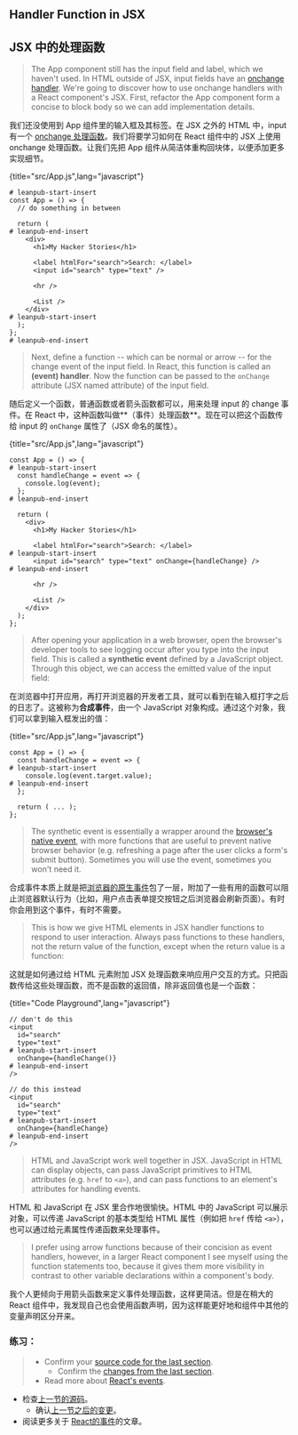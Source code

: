 ## Handler Function in JSX

## JSX 中的处理函数

> The App component still has the input field and label, which we haven't used. In HTML outside of JSX, input fields have an [onchange handler](https://developer.mozilla.org/en-US/docs/Web/API/GlobalEventHandlers/onchange). We're going to discover how to use onchange handlers with a React component's JSX. First, refactor the App component form a concise to block body so we can add implementation details.

我们还没使用到 App 组件里的输入框及其标签。在 JSX 之外的 HTML 中，input 有一个 [onchange 处理函数](https://developer.mozilla.org/en-US/docs/Web/API/GlobalEventHandlers/onchange)。我们将要学习如何在 React 组件中的 JSX 上使用 onchange 处理函数。让我们先把 App 组件从简洁体重构回块体，以便添加更多实现细节。

{title="src/App.js",lang="javascript"}
~~~~~~~
# leanpub-start-insert
const App = () => {
  // do something in between

  return (
# leanpub-end-insert
    <div>
      <h1>My Hacker Stories</h1>

      <label htmlFor="search">Search: </label>
      <input id="search" type="text" />

      <hr />

      <List />
    </div>
# leanpub-start-insert
  );
};
# leanpub-end-insert
~~~~~~~

> Next, define a function -- which can be normal or arrow -- for the change event of the input field. In React, this function is called an **(event) handler**. Now the function can be passed to the `onChange` attribute (JSX named attribute) of the input field.

随后定义一个函数，普通函数或者箭头函数都可以，用来处理 input 的 change 事件。在 React 中，这种函数叫做**（事件）处理函数**。现在可以把这个函数传给 input 的 `onChange` 属性了（JSX 命名的属性）。

{title="src/App.js",lang="javascript"}
~~~~~~~
const App = () => {
# leanpub-start-insert
  const handleChange = event => {
    console.log(event);
  };
# leanpub-end-insert

  return (
    <div>
      <h1>My Hacker Stories</h1>

      <label htmlFor="search">Search: </label>
# leanpub-start-insert
      <input id="search" type="text" onChange={handleChange} />
# leanpub-end-insert

      <hr />

      <List />
    </div>
  );
};
~~~~~~~

> After opening your application in a web browser, open the browser's developer tools to see logging occur after you type into the input field. This is called a **synthetic event** defined by a JavaScript object. Through this object, we can access the emitted value of the input field:

在浏览器中打开应用，再打开浏览器的开发者工具，就可以看到在输入框打字之后的日志了。这被称为**合成事件**，由一个 JavaScript 对象构成。通过这个对象，我们可以拿到输入框发出的值：

{title="src/App.js",lang="javascript"}
~~~~~~~
const App = () => {
  const handleChange = event => {
# leanpub-start-insert
    console.log(event.target.value);
# leanpub-end-insert
  };

  return ( ... );
};
~~~~~~~

> The synthetic event is essentially a wrapper around the [browser's native event](https://developer.mozilla.org/en-US/docs/Web/Events), with more functions that are useful to prevent native browser behavior (e.g. refreshing a page after the user clicks a form's submit button). Sometimes you will use the event, sometimes you won't need it.

合成事件本质上就是把[浏览器的原生事件](https://developer.mozilla.org/en-US/docs/Web/Events)包了一层，附加了一些有用的函数可以阻止浏览器默认行为（比如，用户点击表单提交按钮之后浏览器会刷新页面）。有时你会用到这个事件，有时不需要。


> This is how we give HTML elements in JSX handler functions to respond to user interaction. Always pass functions to these handlers, not the return value of the function, except when the return value is a function:

这就是如何通过给 HTML 元素附加 JSX 处理函数来响应用户交互的方式。只把函数传给这些处理函数，而不是函数的返回值，除非返回值也是一个函数：

{title="Code Playground",lang="javascript"}
~~~~~~~
// don't do this
<input
  id="search"
  type="text"
# leanpub-start-insert
  onChange={handleChange()}
# leanpub-end-insert
/>

// do this instead
<input
  id="search"
  type="text"
# leanpub-start-insert
  onChange={handleChange}
# leanpub-end-insert
/>
~~~~~~~

> HTML and JavaScript work well together in JSX. JavaScript in HTML can display objects, can pass JavaScript primitives to HTML attributes (e.g. `href` to `<a>`), and can pass functions to an element's attributes for handling events.

HTML 和 JavaScript 在 JSX 里合作地很愉快。HTML 中的 JavaScript 可以展示对象，可以传递 JavaScript 的基本类型给 HTML 属性（例如把 `href` 传给 `<a>`），也可以通过给元素属性传递函数来处理事件。

> I prefer using arrow functions because of their concision as event handlers, however, in a larger React component I see myself using the function statements too, because it gives them more visibility in contrast to other variable declarations within a component's body.

我个人更倾向于用箭头函数来定义事件处理函数，这样更简洁。但是在稍大的 React 组件中，我发现自己也会使用函数声明，因为这样能更好地和组件中其他的变量声明区分开来。

### 练习：

> * Confirm your [source code for the last section](https://codesandbox.io/s/github/the-road-to-learn-react/hacker-stories/tree/hs/Handler-Function-in-JSX).
>   * Confirm the [changes from the last section](https://github.com/the-road-to-learn-react/hacker-stories/compare/hs/React-Component-Definition...hs/Handler-Function-in-JSX?expand=1).
> * Read more about [React's events](https://reactjs.org/docs/events.html).

* 检查[上一节的源码](https://codesandbox.io/s/github/the-road-to-learn-react/hacker-stories/tree/hs/Handler-Function-in-JSX)。
	* 确认[上一节之后的变更](https://github.com/the-road-to-learn-react/hacker-stories/compare/hs/React-Component-Definition...hs/Handler-Function-in-JSX?expand=1)。
* 阅读更多关于 [React的事件](https://reactjs.org/docs/events.html)的文章。

